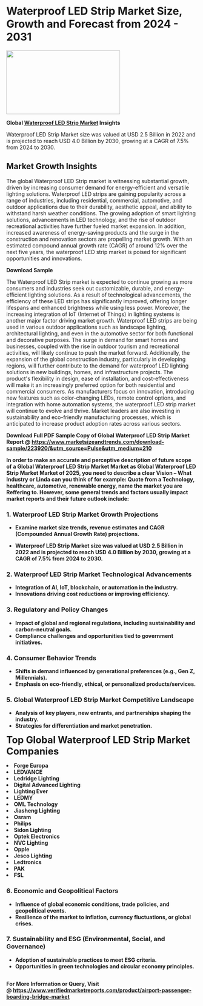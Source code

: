 <H1>Waterproof LED Strip Market Size, Growth and Forecast from 2024 - 2031</H1><img class="aligncenter size-medium wp-image-584254" src="https://thirdeyenews.in/wp-content/uploads/2024/09/Global-Market-Research-300x168.jpeg" alt="" width="300" height="168" /><p><strong>Global&nbsp;<a href="https://www.marketsizeandtrends.com/download-sample/223920/&amp;utm_source=Pulse&amp;utm_medium=210">Waterproof LED Strip Market</a> Insights</strong></p><p>Waterproof LED Strip Market size was valued at USD 2.5 Billion in 2022 and is projected to reach USD 4.0 Billion by 2030, growing at a CAGR of 7.5% from 2024 to 2030.</p><p><h2>Market Growth Insights</h2> <p>The global Waterproof LED Strip market is witnessing substantial growth, driven by increasing consumer demand for energy-efficient and versatile lighting solutions. Waterproof LED strips are gaining popularity across a range of industries, including residential, commercial, automotive, and outdoor applications due to their durability, aesthetic appeal, and ability to withstand harsh weather conditions. The growing adoption of smart lighting solutions, advancements in LED technology, and the rise of outdoor recreational activities have further fueled market expansion. In addition, increased awareness of energy-saving products and the surge in the construction and renovation sectors are propelling market growth. With an estimated compound annual growth rate (CAGR) of around 12% over the next five years, the waterproof LED strip market is poised for significant opportunities and innovations.</p> <p><strong>Download Sample</strong></p> <p>The Waterproof LED Strip market is expected to continue growing as more consumers and industries seek out customizable, durable, and energy-efficient lighting solutions. As a result of technological advancements, the efficiency of these LED strips has significantly improved, offering longer lifespans and enhanced brightness while using less power. Moreover, the increasing integration of IoT (Internet of Things) in lighting systems is another major factor driving market growth. Waterproof LED strips are being used in various outdoor applications such as landscape lighting, architectural lighting, and even in the automotive sector for both functional and decorative purposes. The surge in demand for smart homes and businesses, coupled with the rise in outdoor tourism and recreational activities, will likely continue to push the market forward. Additionally, the expansion of the global construction industry, particularly in developing regions, will further contribute to the demand for waterproof LED lighting solutions in new buildings, homes, and infrastructure projects. The product's flexibility in design, ease of installation, and cost-effectiveness will make it an increasingly preferred option for both residential and commercial consumers. As manufacturers focus on innovation, introducing new features such as color-changing LEDs, remote control options, and integration with home automation systems, the waterproof LED strip market will continue to evolve and thrive. Market leaders are also investing in sustainability and eco-friendly manufacturing processes, which is anticipated to increase product adoption rates across various sectors. <p><strong></p><p><span class=""><strong>Download Full PDF Sample Copy of Global Waterproof LED Strip Market Report</strong> @ <a href="https://www.marketsizeandtrends.com/download-sample/223920/&amp;utm_source=Pulse&amp;utm_medium=210" target="_blank">https://www.marketsizeandtrends.com/download-sample/223920/&amp;utm_source=Pulse&amp;utm_medium=210</a></span></p><p>In order to make an accurate and perceptive description of future scope of a Global&nbsp;Waterproof LED Strip Market Market as Global&nbsp;Waterproof LED Strip Market Market of 2025, you need to describe a clear Vision &ndash; What Industry or Linda can you think of for example: Quote from a Technology, healthcare, automotive, renewable energy, name the market you are Reffering to. However, some general trends and factors usually impact market reports and their future outlook include:</p><h3>1.&nbsp;<strong>Waterproof LED Strip Market Growth Projections</strong></h3><ul><li>Examine market size trends, revenue estimates and CAGR (Compounded Annual Growth Rate) projections.</li><li><p>Waterproof LED Strip Market size was valued at USD 2.5 Billion in 2022 and is projected to reach USD 4.0 Billion by 2030, growing at a CAGR of 7.5% from 2024 to 2030.</p></li></ul><h3>2.&nbsp;<strong>Waterproof LED Strip Market Technological Advancements</strong></h3><ul><li>Integration of AI, IoT, blockchain, or automation in the industry.</li><li>Innovations driving cost reductions or improving efficiency.</li></ul><h3>3.&nbsp;<strong>Regulatory and Policy Changes</strong></h3><ul><li>Impact of global and regional regulations, including sustainability and carbon-neutral goals.</li><li>Compliance challenges and opportunities tied to government initiatives.</li></ul><h3>4.&nbsp;<strong>Consumer Behavior Trends</strong></h3><ul><li>Shifts in demand influenced by generational preferences (e.g., Gen Z, Millennials).</li><li>Emphasis on eco-friendly, ethical, or personalized products/services.</li></ul><h3>5.&nbsp;<strong>Global Waterproof LED Strip Market Competitive Landscape</strong></h3><ul><li>Analysis of key players, new entrants, and partnerships shaping the industry.</li><li>Strategies for differentiation and market penetration.</li></ul><p data-pm-slice="1 1 []"><span style="color: inherit; font-family: inherit; font-size: 25px;">Top Global Waterproof LED Strip Market Companies</span></p><div class="" data-test-id=""><p><li>Forge Europa</li><li> LEDVANCE</li><li> Ledridge Lighting</li><li> Digital Advanced Lighting</li><li> Lighting Ever</li><li> LEDMY</li><li> OML Technology</li><li> Jiasheng Lighting</li><li> Osram</li><li> Philips</li><li> Sidon Lighting</li><li> Optek Electronics</li><li> NVC Lighting</li><li> Opple</li><li> Jesco Lighting</li><li> Ledtronics</li><li> PAK</li><li> FSL</li></p></div><h3>6.&nbsp;<strong>Economic and Geopolitical Factors</strong></h3><ul><li>Influence of global economic conditions, trade policies, and geopolitical events.</li><li>Resilience of the market to inflation, currency fluctuations, or global crises.</li></ul><h3>7.&nbsp;<strong>Sustainability and ESG (Environmental, Social, and Governance)</strong></h3><ul><li>Adoption of sustainable practices to meet ESG criteria.</li><li>Opportunities in green technologies and circular economy principles.</li></ul><h2><strong style="font-size: 14px;">For More Information or Query, Visit @&nbsp;</strong><a style="background-color: #ffffff; font-size: 14px;" href="https://www.marketsizeandtrends.com/report/waterproof-led-strip-market/" target="_blank">https://www.verifiedmarketreports.com/product/airport-passenger-boarding-bridge-market</a></h2>
